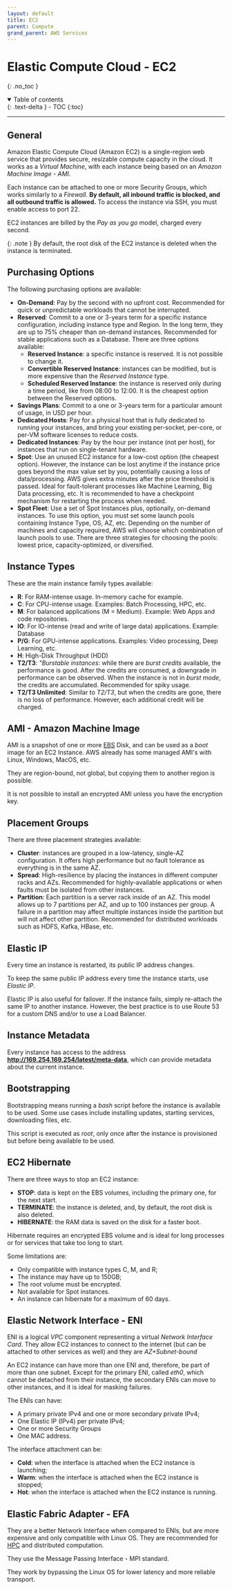 ```yaml
---
layout: default
title: EC2
parent: Compute
grand_parent: AWS Services
---
```


# Elastic Compute Cloud - EC2
{: .no_toc }

<details open markdown="block">
  <summary>
    Table of contents
  </summary>
  {: .text-delta }
- TOC
{:toc}
</details>

---

## General

Amazon Elastic Compute Cloud (Amazon EC2) is a single-region web service that provides secure, resizable compute capacity in the cloud. It works as a *Virtual Machine*, with each instance being based on an *Amazon Machine Image - AMI*.

Each instance can be attached to one or more Security Groups, which works similarly to a *Firewall*. **By default, all inbound traffic is blocked, and all outbound traffic is allowed.** To access the instance via SSH, you must enable access to port 22.

EC2 instances are billed by the *Pay as you go* model, charged every second.

{: .note }
By default, the root disk of the EC2 instance is deleted when the instance is terminated.

## Purchasing Options

The following purchasing options are available:

- **On-Demand**: Pay by the second with no upfront cost. Recommended for quick or unpredictable workloads that cannot be interrupted.
- **Reserved**: Commit to a one or 3-years term for a specific instance configuration, including instance type and Region. In the long term, they are up to 75% cheaper than on-demand instances. Recommended for stable applications such as a Database. There are three options available:
  - **Reserved Instance**: a specific instance is reserved. It is not possible to change it.
  - **Convertible Reserved Instance**: instances can be modified, but is more expensive than the *Reserved Instance* type.
  - **Scheduled Reserved Instance**: the instance is reserved only during a time period, like from 08:00 to 12:00. It is the cheapest option between the Reserved options.
- **Savings Plans**: Commit to a one or 3-years term for a particular amount of usage, in USD per hour.
- **Dedicated Hosts**: Pay for a physical host that is fully dedicated to running your instances, and bring your existing per-socket, per-core, or per-VM software licenses to reduce costs.
- **Dedicated Instances**: Pay by the hour per instance (not per host), for instances that run on single-tenant hardware.
- **Spot**: Use an unused EC2 instance for a low-cost option (the cheapest option). However, the instance can be lost anytime if the instance price goes beyond the max value set by you, potentially causing a loss of data/processing. AWS gives extra minutes after the price threshold is passed. Ideal for fault-tolerant processes like Machine Learning, Big Data processing, etc. It is recommended to have a checkpoint mechanism for restarting the process when needed.
- **Spot Fleet**: Use a set of Spot Instances plus, optionally, on-demand instances. To use this option, you must set some launch pools containing Instance Type, OS, AZ, etc. Depending on the number of machines and capacity required, AWS will choose which combination of launch pools to use. There are three strategies for choosing the pools: lowest price, capacity-optimized, or diversified.

## Instance Types

These are the main instance family types available:

- **R**: For RAM-intense usage. In-memory cache for example.
- **C**: For CPU-intense usage. Examples: Batch Processing, HPC, etc.
- **M**: For balanced applications (M = Medium). Example: Web Apps and code repositories.
- **IO**: For IO-intense (read and write of large data) applications. Example: Database
- **P/G**: For GPU-intense applications. Examples: Video processing, Deep Learning, etc.
- **H**: High-Disk Throughput (HDD)
- **T2/T3**: *"Burstable instances*: while there are *burst credits* available, the performance is good. After the credits are consumed, a downgrade in performance can be observed. When the instance is not in *burst mode*, the credits are accumulated. Recommended for spiky usage.
- **T2/T3 Unlimited**: Similar to *T2/T3*, but when the credits are gone, there is no loss of performance. However, each additional credit will be charged.

## AMI - Amazon Machine Image

AMI is a snapshot of one or more [EBS](/docs/services/storage/ebs.html) Disk, and can be used as a *boot* image for an EC2 Instance. AWS already has some managed AMI's with Linux, Windows, MacOS, etc.

They are region-bound, not global, but copying them to another region is possible.

It is not possible to install an encrypted AMI unless you have the encryption key.

## Placement Groups

There are three placement strategies available:

- **Cluster**: instances are grouped in a low-latency, single-AZ configuration. It offers high performance but no fault tolerance as everything is in the same AZ.
- **Spread**: High-resilience by placing the instances in different computer racks and AZs. Recommended for highly-available applications or when faults must be isolated from other instances.
- **Partition**: Each partition is a server rack inside of an AZ. This model allows up to 7 partitions per AZ, and up to 100 instances per group. A failure in a partition may affect multiple instances inside the partition but will not affect other partition. Recommended for distributed workloads such as HDFS, Kafka, HBase, etc.

## Elastic IP

Every time an instance is restarted, its public IP address changes.

To keep the same public IP address every time the instance starts, use *Elastic IP*.

Elastic IP is also useful for failover. If the instance fails, simply re-attach the same IP to another instance. However, the best practice is to use Route 53 for a custom DNS and/or to use a Load Balancer.

## Instance Metadata

Every instance has access to the address **http://169.254.169.254/latest/meta-data**, which can provide metadata about the current instance.

## Bootstrapping

Bootstrapping means running a *bash* script before the instance is available to be used. Some use cases include installing updates, starting services, downloading files, etc. 

This script is executed as *root*, only once after the instance is provisioned but before being available to be used.

## EC2 Hibernate

There are three ways to stop an EC2 instance:

- **STOP**: data is kept on the EBS volumes, including the primary one, for the next start.
- **TERMINATE**: the instance is deleted, and, by default, the root disk is also deleted.
- **HIBERNATE**: the RAM data is saved on the disk for a faster boot.

Hibernate requires an encrypted EBS volume and is ideal for long processes or for services that take too long to start.

Some limitations are:

- Only compatible with instance types C, M, and R;
- The instance may have up to 150GB;
- The root volume must be encrypted.
- Not available for Spot instances.
- An instance can hibernate for a maximum of 60 days.

## Elastic Network Interface - ENI

ENI is a logical *VPC* component representing a virtual *Network Interface Card*. They allow EC2 instances to connect to the internet (but can be attached to other services as well) and they are *AZ+Subnet-bound*

An EC2 instance can have more than one ENI and, therefore, be part of more than one subnet. Except for the primary ENI, called *eth0*, which cannot be detached from their instance, the secondary ENIs can move to other instances, and it is ideal for masking failures.

The ENIs can have:

- A primary private IPv4 and one or more secondary private IPv4;
- One Elastic IP (IPv4) per private IPv4;
- One or more Security Groups
- One MAC address.

The interface attachment can be:

- **Cold**: when the interface is attached when the EC2 instance is launching;
- **Warm**: when the interface is attached when the EC2 instance is stopped;
- **Hot**: when the interface is attached when the EC2 instance is running.

## Elastic Fabric Adapter - EFA

They are a better Network Interface when compared to ENIs, but are more expensive and only compatible with Linux OS. They are recommended for [HPC](/docs/glossary.html) and distributed computation.

They use the Message Passing Interface - MPI standard.

They work by bypassing the Linux OS for lower latency and more reliable transport.
